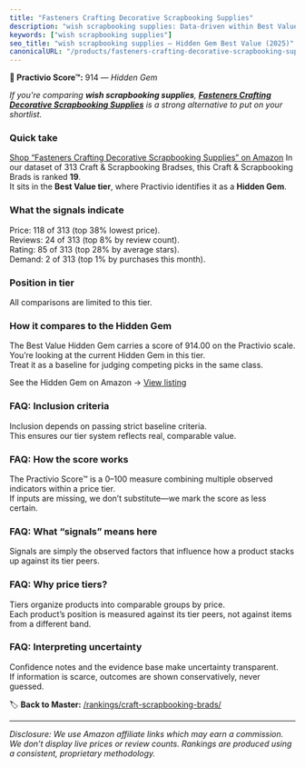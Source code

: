 ```yaml
---
title: "Fasteners Crafting Decorative Scrapbooking Supplies"
description: "wish scrapbooking supplies: Data-driven within Best Value ranking using the Practivio Score™. Positioned by quality, value, demand, findability, momentum."
keywords: ["wish scrapbooking supplies"]
seo_title: "wish scrapbooking supplies — Hidden Gem Best Value (2025)"
canonicalURL: "/products/fasteners-crafting-decorative-scrapbooking-supplies-B08BKGLB16/"
---
```


**💎 Practivio Score™:** 914 — _Hidden Gem_


*If you're comparing **wish scrapbooking supplies**, **[Fasteners Crafting Decorative Scrapbooking Supplies](https://www.amazon.com/dp/B08BKGLB16?tag=practivio-20)** is a strong alternative to put on your shortlist.*
### Quick take
[Shop “Fasteners Crafting Decorative Scrapbooking Supplies” on Amazon](https://www.amazon.com/dp/B08BKGLB16?tag=practivio-20)
In our dataset of 313 Craft & Scrapbooking Bradses, this Craft & Scrapbooking Brads is ranked **19**.  
It sits in the **Best Value tier**, where Practivio identifies it as a **Hidden Gem**.

### What the signals indicate
Price: 118 of 313 (top 38% lowest price).  
Reviews: 24 of 313 (top 8% by review count).  
Rating: 85 of 313 (top 28% by average stars).  
Demand: 2 of 313 (top 1% by purchases this month).

### Position in tier
All comparisons are limited to this tier.

### How it compares to the Hidden Gem
The Best Value Hidden Gem carries a score of 914.00 on the Practivio scale.  
You’re looking at the current Hidden Gem in this tier.  
Treat it as a baseline for judging competing picks in the same class.  

See the Hidden Gem on Amazon → [View listing](https://www.amazon.com/dp/B08BKGLB16?tag=practivio-20)

### FAQ: Inclusion criteria
Inclusion depends on passing strict baseline criteria.  
This ensures our tier system reflects real, comparable value.

### FAQ: How the score works
The Practivio Score™ is a 0–100 measure combining multiple observed indicators within a price tier.  
If inputs are missing, we don’t substitute—we mark the score as less certain.

### FAQ: What “signals” means here
Signals are simply the observed factors that influence how a product stacks up against its tier peers.

### FAQ: Why price tiers?
Tiers organize products into comparable groups by price.  
Each product’s position is measured against its tier peers, not against items from a different band.

### FAQ: Interpreting uncertainty
Confidence notes and the evidence base make uncertainty transparent.  
If information is scarce, outcomes are shown conservatively, never guessed.


🏷️ **Back to Master:** [/rankings/craft-scrapbooking-brads/](/rankings/craft-scrapbooking-brads/)

---
_Disclosure: We use Amazon affiliate links which may earn a commission. We don’t display live prices or review counts. Rankings are produced using a consistent, proprietary methodology._
